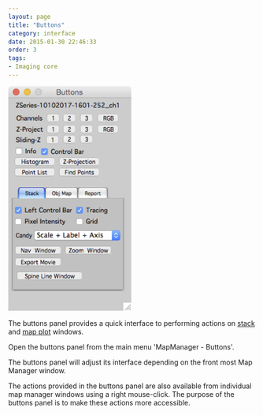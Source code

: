 ```yaml
---
layout: page
title: "Buttons"
category: interface
date: 2015-01-30 22:46:33
order: 3
tags:
- Imaging core
---
```

<IMG class="img-float-right" SRC="images/mm3/buttons.png" WIDTH="250">

The buttons panel provides a quick interface to performing actions on [stack][1] and [map plot][2] windows.

Open the buttons panel from the main menu 'MapManager - Buttons'.

The buttons panel will adjust its interface depending on the front most Map Manager window.

The actions provided in the buttons panel are also available from individual map manager windows using a right mouse-click. The purpose of the buttons panel is to make these actions more accessible.

<div class="print-page-break"></div>
	    
[1]: stack
[2]: map-plot

